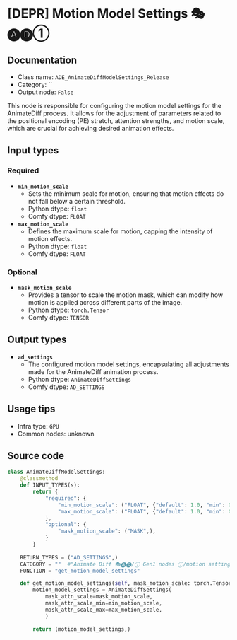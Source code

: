 # [DEPR] Motion Model Settings 🎭🅐🅓①
## Documentation
- Class name: `ADE_AnimateDiffModelSettings_Release`
- Category: ``
- Output node: `False`

This node is responsible for configuring the motion model settings for the AnimateDiff process. It allows for the adjustment of parameters related to the positional encoding (PE) stretch, attention strengths, and motion scale, which are crucial for achieving desired animation effects.
## Input types
### Required
- **`min_motion_scale`**
    - Sets the minimum scale for motion, ensuring that motion effects do not fall below a certain threshold.
    - Python dtype: `float`
    - Comfy dtype: `FLOAT`
- **`max_motion_scale`**
    - Defines the maximum scale for motion, capping the intensity of motion effects.
    - Python dtype: `float`
    - Comfy dtype: `FLOAT`
### Optional
- **`mask_motion_scale`**
    - Provides a tensor to scale the motion mask, which can modify how motion is applied across different parts of the image.
    - Python dtype: `torch.Tensor`
    - Comfy dtype: `TENSOR`
## Output types
- **`ad_settings`**
    - The configured motion model settings, encapsulating all adjustments made for the AnimateDiff animation process.
    - Python dtype: `AnimateDiffSettings`
    - Comfy dtype: `AD_SETTINGS`
## Usage tips
- Infra type: `GPU`
- Common nodes: unknown


## Source code
```python
class AnimateDiffModelSettings:
    @classmethod
    def INPUT_TYPES(s):
        return {
            "required": {
                "min_motion_scale": ("FLOAT", {"default": 1.0, "min": 0.0, "step": 0.001}),
                "max_motion_scale": ("FLOAT", {"default": 1.0, "min": 0.0, "step": 0.001}),
            },
            "optional": {
                "mask_motion_scale": ("MASK",),
            }
        }
    
    RETURN_TYPES = ("AD_SETTINGS",)
    CATEGORY = ""  #"Animate Diff 🎭🅐🅓/① Gen1 nodes ①/motion settings"
    FUNCTION = "get_motion_model_settings"

    def get_motion_model_settings(self, mask_motion_scale: torch.Tensor=None, min_motion_scale: float=1.0, max_motion_scale: float=1.0):
        motion_model_settings = AnimateDiffSettings(
            mask_attn_scale=mask_motion_scale,
            mask_attn_scale_min=min_motion_scale,
            mask_attn_scale_max=max_motion_scale,
            )

        return (motion_model_settings,)

```
